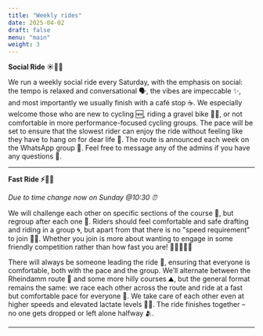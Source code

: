 ```yaml
---
title: "Weekly rides"
date: 2025-04-02
draft: false
menu: "main"
weight: 3
---
```


**Social Ride ☀️🚴‍♂️**

We run a weekly social ride every Saturday, with the emphasis on social: the tempo is relaxed and conversational 🗣️, the vibes are impeccable ✨, and most importantly we usually finish with a café stop ☕. We especially welcome those who are new to cycling 🆕, riding a gravel bike 🚵‍♂️, or not comfortable in more performance-focused cycling groups. The pace will be set to ensure that the slowest rider can enjoy the ride without feeling like they have to hang on for dear life 🐢. The route is announced each week on the WhatsApp group 📱. Feel free to message any of the admins if you have any questions 🙂.

---

**Fast Ride ⚡🚴‍♀️**

*Due to time change now on Sunday @10:30 ⏰*

We will challenge each other on specific sections of the course 💨, but regroup after each one 🤝. Riders should feel comfortable and safe drafting and riding in a group 🌀, but apart from that there is no "speed requirement" to join 🚫🏁. Whether you join is more about wanting to engage in some friendly competition rather than how fast you are! 🚴‍♀️🚴‍♂️💪

There will always be someone leading the ride 👋, ensuring that everyone is comfortable, both with the pace and the group. We’ll alternate between the Rheindamm route 🌊 and some more hilly courses ⛰️, but the general format remains the same: we race each other across the route and ride at a fast but comfortable pace for everyone 🏁. We take care of each other even at higher speeds and elevated lactate levels 🧬😉. The ride finishes together – no one gets dropped or left alone halfway 🫂.

---
